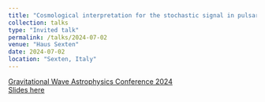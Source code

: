 ```yaml
---
title: "Cosmological interpretation for the stochastic signal in pulsar	timing arrays"
collection: talks
type: "Invited talk"
permalink: /talks/2024-07-02
venue: "Haus Sexten"
date: 2024-07-02
location: "Sexten, Italy"
---
```


[Gravitational Wave Astrophysics Conference 2024](https://gwac2024.bnu.edu.cn/index/index/listarticle?menuid=14)\
[Slides here](./slides/2024-07-02.pdf)
